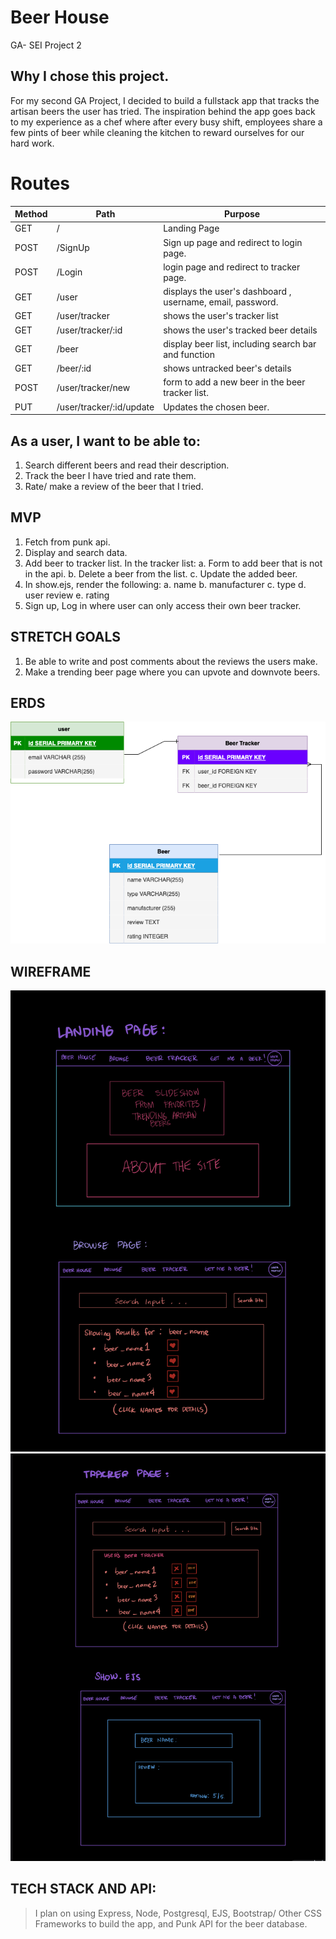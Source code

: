 # Beer House
GA- SEI Project 2
## Why I chose this project.
For my second GA Project, I decided to build a fullstack app that tracks the artisan beers the user has tried. The inspiration behind the app goes back to my experience as a chef where after every busy shift, employees share a few pints of beer while cleaning the kitchen to reward ourselves for our hard work. 

# Routes

| Method | Path | Purpose |
| ------ | -------------- | -------------------------------- |
| GET | / | Landing Page | Shows a carousel of beer photos, and about page.
| POST | /SignUp | Sign up page and redirect to login page. |
| POST | /Login | login page and redirect to tracker page. |
| GET | /user | displays the user's dashboard , username, email, password.  |
| GET | /user/tracker | shows the user's tracker list |
| GET | /user/tracker/:id | shows the user's tracked beer details |
| GET | /beer | display beer list, including search bar and function |
| GET | /beer/:id | shows untracked beer's details |
| POST | /user/tracker/new | form to add a new beer in the beer tracker list.|
| PUT | /user/tracker/:id/update | Updates the chosen beer. |

## As a user, I want to be able to:
1. Search different beers and read their description.
2. Track the beer I have tried and rate them.
3. Rate/ make a review of the beer that I tried.

## MVP 
1. Fetch from punk api.
2. Display and search data.
3. Add beer to tracker list.
    In the tracker list:
        a. Form to add beer that is not in the api.
        b. Delete a beer from the list.
        c. Update the added beer.
4. In show.ejs, render the following:
        a. name
        b. manufacturer
        c. type
        d. user review
        e. rating
5. Sign up, Log in where user can only access their own beer tracker.

## STRETCH GOALS
1. Be able to write and post comments about the reviews the users make.
2. Make a trending beer page where you can upvote and downvote beers.



## ERDS

![An ERD of my project](./ERD.drawio.png)

## WIREFRAME 
![Landing Page](./wireframes/landing.jpeg)
![Other Pages Wireframe](./wireframes/wf2.jpeg)

## TECH STACK AND API:
> I plan on using Express, Node, Postgresql, EJS, Bootstrap/ Other CSS Frameworks to build the app, and Punk API for the beer database.